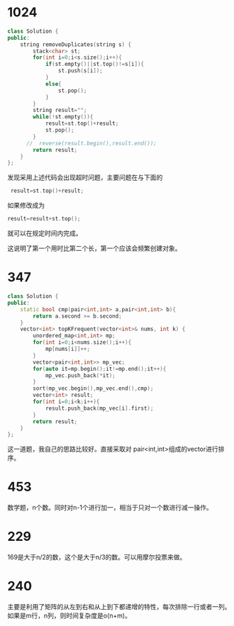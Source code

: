 # 1024

```c++
class Solution {
public:
    string removeDuplicates(string s) {
        stack<char> st;
        for(int i=0;i<s.size();i++){
            if(st.empty()||st.top()!=s[i]){
                st.push(s[i]);
            }
            else{
                st.pop();
            }
        }
        string result="";
        while(!st.empty()){
            result=st.top()+result;
            st.pop();
        }
      //  reverse(result.begin(),result.end());
        return result;
    }
};
```

发现采用上述代码会出现超时问题，主要问题在与下面的

```cpp
 result=st.top()+result;
```

如果修改成为

```cpp
result=result+st.top();
```

就可以在规定时间内完成。

这说明了第一个用时比第二个长，第一个应该会频繁创建对象。

# 347

```c++
class Solution {
public:
    static bool cmp(pair<int,int> a,pair<int,int> b){
        return a.second >= b.second;
    }
    vector<int> topKFrequent(vector<int>& nums, int k) {
        unordered_map<int,int> mp;
        for(int i=0;i<nums.size();i++){
            mp[nums[i]]++;
        }
        vector<pair<int,int>> mp_vec;
        for(auto it=mp.begin();it!=mp.end();it++){
            mp_vec.push_back(*it);
        }
        sort(mp_vec.begin(),mp_vec.end(),cmp);
        vector<int> result;
        for(int i=0;i<k;i++){
            result.push_back(mp_vec[i].first);
        }
        return result;
    }
};
```

这一道题，我自己的思路比较好。直接采取对 pair<int,int>组成的vector进行排序。

# 453

数学题，n个数。同时对n-1个进行加一，相当于只对一个数进行减一操作。

# 229

169是大于n/2的数，这个是大于n/3的数。可以用摩尔投票来做。

# 240

主要是利用了矩阵的从左到右和从上到下都递增的特性，每次排除一行或者一列。如果是m行，n列，则时间复杂度是o(n+m)。